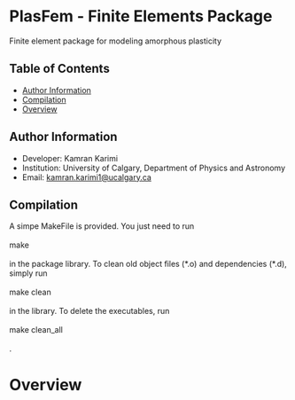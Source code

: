 # PlasFem - Finite Elements Package
Finite element package for modeling amorphous plasticity

## Table of Contents
* [Author Information](#author-information)
* [Compilation](#compilation)
* [Overview](#overview)

## Author Information
* Developer: Kamran Karimi
* Institution: University of Calgary, Department of Physics and Astronomy
* Email: [kamran.karimi1@ucalgary.ca](mailto:lunde@adobe.com?subject=[GitHub]%20Source%20Han%20Sans)

## Compilation
A simpe MakeFile is provided. You just need to run \
\
make \
\
in the package library. To clean old object files (\*.o) and dependencies (\*.d), simply run \
\
make clean \
\
in the library. To delete the executables, run \
\
make clean_all \
\
.

# Overview
